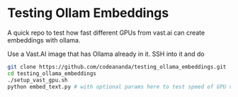 # Testing Ollam Embeddings

A quick repo to test how fast different GPUs from vast.ai can create embeddings with ollama.

Use a Vast.AI image that has Ollama already in it. SSH into it and do

```bash
git clone https://github.com/codeananda/testing_ollama_embeddings.git
cd testing_ollama_embeddings
./setup_vast_gpu.sh
python embed_text.py # with optional params here to test speed of GPU vs. CPU and sequential vs. in parallel
```
